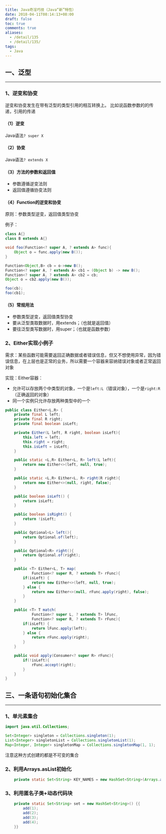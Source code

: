 ```yaml
---
title: Java奇淫巧技（Java“新”特性）
date: 2018-04-11T08:14:13+08:00
draft: false
toc: true
comments: true
aliases:
  - /detail/135
  - /detail/135/
tags:
  - Java
---
```


## 一、泛型

***

### 1、逆变和协变

逆变和协变发生在带有泛型的类型引用的相互转换上。
比如说函数参数的的传递，引用的传递

#### （1）逆变

Java语法`? super X`

#### （2）协变

Java语法`? extends X`

#### （3）方法的参数和返回值

* 参数遵循逆变法则
* 返回值遵循协变法则

#### （4）Function的逆变和协变

原则：参数类型逆变，返回值类型协变

例子：

```java
class A{}
class B extends A{}

void foo(Function<? super A, ? extends A> func){
	Object o = func.apply(new B());
}

Function<Object,B> cb = o->new B();
Function<? super A, ? extends A> cb1 = (Object b) -> new B();
Function<? super A, ? extends A> cb2 = cb;
Object o = cb2.apply(new B());

foo(cb);
foo(cb1);
```

#### （5）常规用法

* 参数类型逆变，返回值类型协变
* 要从泛型类取数据时，用extends；（也就是返回值）
* 要往泛型类写数据时，用super；（也就是函数参数）

### 2、Either实现小例子

需求：某些函数可能需要返回正确数据或者错误信息，但又不想使用异常，因为错误信息，在上层也是正常的业务，所以需要一个容器来容纳错误对象或者正常返回对象

实现：Either容器：

* 允许可以存放两个中类型的对象，一个是`left:L`（错误对象），一个是`right:R`（正确返回的对象）
* 同一个实例只允许存放两种类型中的一个

```java
public class Either<L,R> {
	private final L left;
	private final R right;
	private final boolean isLeft;

	private Either(L left, R right, boolean isLeft){
		this.left = left;
		this.right = right;
		this.isLeft = isLeft;
	}

	public static <L,R> Either<L, R> left(L left){
		return new Either<>(left, null, true);
	}

	public static <L,R> Either<L, R> right(R right){
		return new Either<>(null, right, false);
	}

	public boolean isLeft() {
		return isLeft;
	}

	public boolean isRight() {
		return !isLeft;
	}

	public Optional<L> left(){
		return Optional.of(left);
	}

	public Optional<R> right(){
		return Optional.of(right);
	}

	public <T> Either<L, T> map(
			Function<? super R, ? extends T> rFunc){
		if(isLeft) {
			return new Either<>(left, null, true);
		} else {
			return new Either<>(null, rFunc.apply(right), false);
		}
	}

	public <T> T match(
			Function<? super L, ? extends T> lFunc,
			Function<? super R, ? extends T> rFunc){
		if(isLeft) {
			return lFunc.apply(left);
		} else {
			return rFunc.apply(right);
		}
	}

	public void apply(Consumer<? super R> rFunc){
		if(!isLeft){
			rFunc.accept(right);
		}
	}
}
```

## 三、一条语句初始化集合

***

### 1、单元素集合

```java
import java.util.Collections;

Set<Integer> singleton = Collections.singleton(1);
List<Integer> singletonList = Collections.singletonList(1);
Map<Integer, Integer> singletonMap = Collections.singletonMap(1, 1);
```

注意这种方式创建的都是不可变的集合

### 2、利用Arrays.asList初始化

```java
	private static Set<String> KEY_NAMES = new HashSet<String>(Arrays.asList("paths", "ignorePaths", "allowUsers", "reviewUsers","qcReviewUsers"));

```

### 3、利用匿名子类+动态代码块

```java
	private static Set<String> set = new HashSet<String>() {{
		add(1);
		add(2);
		add(3);
		add(4);
	}}
```
